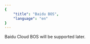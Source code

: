 ```yaml
---
{
    "title": "Baidu BOS",
    "language": "en"
}
---
```


Baidu Cloud BOS will be supported later.

